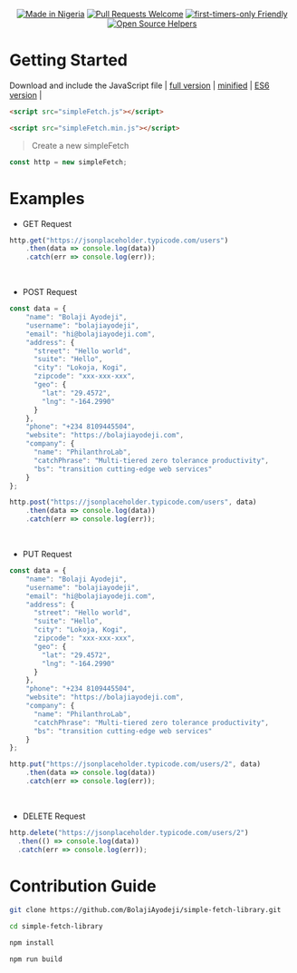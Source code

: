 <div align="center">

[![Made in Nigeria](https://img.shields.io/badge/made%20in-nigeria-008751.svg?style=flat-square)](https://github.com/acekyd/made-in-nigeria)
[![Pull Requests Welcome](https://img.shields.io/badge/PRs-welcome-red.svg?style=flat)](http://makeapullrequest.com)
[![first-timers-only Friendly](https://img.shields.io/badge/first--timers--only-friendly-blue.svg)](http://www.firsttimersonly.com/)
[![Open Source Helpers](https://www.codetriage.com/bolajiayodeji/simple-fetch-library/badges/users.svg)](https://www.codetriage.com/bolajiayodeji/simple-fetch-library)

</div>

# Getting Started

Download and include the JavaScript file | [full version](https://github.com/BolajiAyodeji/simple-fetch-library/blob/master/dist/simpleFetch.js) | [minified](https://github.com/BolajiAyodeji/simple-fetch-library/blob/master/dist/simpleFetch.min.js) | [ES6 version](https://github.com/BolajiAyodeji/simple-fetch-library/blob/master/src/simpleFetch.js) |

```html
<script src="simpleFetch.js"></script>
```
```html
<script src="simpleFetch.min.js"></script>
```
> Create a new simpleFetch
 ```js
 const http = new simpleFetch;
 ```

# Examples

* GET Request

```js
http.get("https://jsonplaceholder.typicode.com/users")
    .then(data => console.log(data))
    .catch(err => console.log(err));
```
<br>

* POST Request

```js
const data = {
    "name": "Bolaji Ayodeji",
    "username": "bolajiayodeji",
    "email": "hi@bolajiayodeji.com",
    "address": {
      "street": "Hello world",
      "suite": "Hello",
      "city": "Lokoja, Kogi",
      "zipcode": "xxx-xxx-xxx",
      "geo": {
        "lat": "29.4572",
        "lng": "-164.2990"
      }
    },
    "phone": "+234 8109445504",
    "website": "https://bolajiayodeji.com",
    "company": {
      "name": "PhilanthroLab",
      "catchPhrase": "Multi-tiered zero tolerance productivity",
      "bs": "transition cutting-edge web services"
    }
};

http.post("https://jsonplaceholder.typicode.com/users", data)
    .then(data => console.log(data))
    .catch(err => console.log(err));
```
<br>

* PUT Request

```js
const data = {
    "name": "Bolaji Ayodeji",
    "username": "bolajiayodeji",
    "email": "hi@bolajiayodeji.com",
    "address": {
      "street": "Hello world",
      "suite": "Hello",
      "city": "Lokoja, Kogi",
      "zipcode": "xxx-xxx-xxx",
      "geo": {
        "lat": "29.4572",
        "lng": "-164.2990"
      }
    },
    "phone": "+234 8109445504",
    "website": "https://bolajiayodeji.com",
    "company": {
      "name": "PhilanthroLab",
      "catchPhrase": "Multi-tiered zero tolerance productivity",
      "bs": "transition cutting-edge web services"
    }
};

http.put("https://jsonplaceholder.typicode.com/users/2", data)
    .then(data => console.log(data))
    .catch(err => console.log(err));
```
<br>

* DELETE Request

```js
http.delete("https://jsonplaceholder.typicode.com/users/2")
  .then(() => console.log(data))
  .catch(err => console.log(err));
```

# Contribution Guide

```bash
git clone https://github.com/BolajiAyodeji/simple-fetch-library.git
```
```bash
cd simple-fetch-library
```
```bash
npm install
```
```bash
npm run build
```
